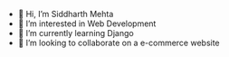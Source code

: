 - 👋 Hi, I’m Siddharth Mehta
- 👀 I’m interested in Web Development
- 🌱 I’m currently learning Django
- 💞️ I’m looking to collaborate on a e-commerce website
